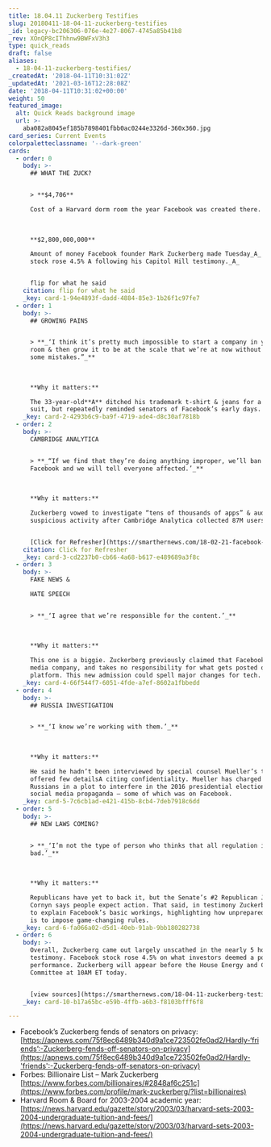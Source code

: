 ```yaml
---
title: 18.04.11 Zuckerberg Testifies
slug: 20180411-18-04-11-zuckerberg-testifies
_id: legacy-bc206306-076e-4e27-8067-4745a85b41b8
_rev: XOnQP8cIThhnw9BWFxV3h3
type: quick_reads
draft: false
aliases:
  - 18-04-11-zuckerberg-testifies/
_createdAt: '2018-04-11T10:31:02Z'
_updatedAt: '2021-03-16T12:28:08Z'
date: '2018-04-11T10:31:02+00:00'
weight: 50
featured_image:
  alt: Quick Reads background image
  url: >-
    aba082a8045ef185b7898401fbb0ac0244e3326d-360x360.jpg
card_series: Current Events
colorpaletteclassname: '--dark-green'
cards:
  - order: 0
    body: >-
      ## WHAT THE ZUCK?


      > **$4,706**  

      Cost of a Harvard dorm room the year Facebook was created there.  
        
        
        
      **$2,800,000,000**  

      Amount of money Facebook founder Mark Zuckerberg made Tuesday_A_ as the
      stock rose 4.5% A following his Capitol Hill testimony._A_


      flip for what he said
    citation: flip for what he said
    _key: card-1-94e4893f-dadd-4884-85e3-1b26f1c97fe7
  - order: 1
    body: >-
      ## GROWING PAINS


      > **_‘I think it’s pretty much impossible to start a company in your dorm
      room & then grow it to be at the scale that we’re at now without making
      some mistakes.”_**  
        
        
        
      **Why it matters:**  

      The 33-year-old**A** ditched his trademark t-shirt & jeans for a navy
      suit, but repeatedly reminded senators of Facebook’s early days.
    _key: card-2-4293b6c9-ba9f-4719-ade4-d8c30af7818b
  - order: 2
    body: >-
      CAMBRIDGE ANALYTICA


      > **_“If we find that they’re doing anything improper, we’ll ban them from
      Facebook and we will tell everyone affected.’_**  
        
        
        
      **Why it matters:**  

      Zuckerberg vowed to investigate “tens of thousands of apps” & audit
      suspicious activity after Cambridge Analytica collected 87M users data.


      [Click for Refresher](https://smarthernews.com/18-02-21-facebook-fixes/)
    citation: Click for Refresher
    _key: card-3-cd2237b0-cb66-4a68-b617-e489689a3f8c
  - order: 3
    body: >-
      FAKE NEWS &  

      HATE SPEECH


      > **_‘I agree that we’re responsible for the content.’_**  
        
        
        
      **Why it matters:**  

      This one is a biggie. Zuckerberg previously claimed that Facebook is not a
      media company, and takes no responsibility for what gets posted on the
      platform. This new admission could spell major changes for tech.
    _key: card-4-66f544f7-6051-4fde-a7ef-8602a1fbbedd
  - order: 4
    body: >-
      ## RUSSIA INVESTIGATION


      > **_‘I know we’re working with them.’_**  
        
        
        
      **Why it matters:**  

      He said he hadn’t been interviewed by special counsel Mueller’s team, but
      offered few detailsA citing confidentiality. Mueller has charged 13
      Russians in a plot to interfere in the 2016 presidential election through
      social media propaganda – some of which was on Facebook.
    _key: card-5-7c6cb1ad-e421-415b-8cb4-7deb7918c6dd
  - order: 5
    body: >-
      ## NEW LAWS COMING?


      > **_‘I’m not the type of person who thinks that all regulation is
      bad.’_**  
        
        
        
      **Why it matters:**  

      Republicans have yet to back it, but the Senate’s #2 Republican John
      Cornyn says people expect action. That said, in testimony Zuckerberg had
      to explain Facebook’s basic workings, highlighting how unprepared Congress
      is to impose game-changing rules.
    _key: card-6-fa066a02-d5d1-40eb-91ab-9bb180282738
  - order: 6
    body: >-
      Overall, Zuckerberg came out largely unscathed in the nearly 5 hours of
      testimony. Facebook stock rose 4.5% on what investors deemed a positive
      performance. Zuckerberg will appear before the House Energy and Commerce
      Committee at 10AM ET today.


      [view sources](https://smarthernews.com/18-04-11-zuckerberg-testifies/)
    _key: card-10-b17a65bc-e59b-4ffb-a6b3-f8103bfff6f8

---
```

* Facebook’s Zuckerberg fends of senators on privacy:  
[https://apnews.com/75f8ec6489b340d9a1ce723502fe0ad2/Hardly-‘friends’:-Zuckerberg-fends-off-senators-on-privacy](https://apnews.com/75f8ec6489b340d9a1ce723502fe0ad2/Hardly-'friends':-Zuckerberg-fends-off-senators-on-privacy)
* Forbes: Billionaire List – Mark Zuckerberg  
[https://www.forbes.com/billionaires/#2848af6c251c](https://www.forbes.com/profile/mark-zuckerberg/?list=billionaires)
* Harvard Room & Board for 2003-2004 academic year:  
[https://news.harvard.edu/gazette/story/2003/03/harvard-sets-2003-2004-undergraduate-tuition-and-fees/](https://news.harvard.edu/gazette/story/2003/03/harvard-sets-2003-2004-undergraduate-tuition-and-fees/)